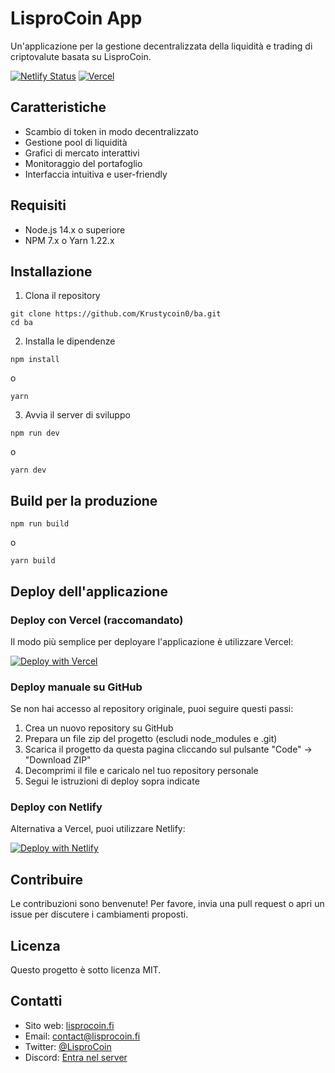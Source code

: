 # LisproCoin App

Un'applicazione per la gestione decentralizzata della liquidità e trading di criptovalute basata su LisproCoin.

[![Netlify Status](https://api.netlify.com/api/v1/badges/your-netlify-id/deploy-status)](https://app.netlify.com/sites/lisprocoin/deploys)
[![Vercel](https://therealsujitk-vercel-badge.vercel.app/?app=lisprocoin)](https://lisprocoin.vercel.app)

## Caratteristiche

- Scambio di token in modo decentralizzato
- Gestione pool di liquidità
- Grafici di mercato interattivi
- Monitoraggio del portafoglio
- Interfaccia intuitiva e user-friendly

## Requisiti

- Node.js 14.x o superiore
- NPM 7.x o Yarn 1.22.x

## Installazione

1. Clona il repository
```
git clone https://github.com/Krustycoin0/ba.git
cd ba
```

2. Installa le dipendenze
```
npm install
```
o
```
yarn
```

3. Avvia il server di sviluppo
```
npm run dev
```
o
```
yarn dev
```

## Build per la produzione

```
npm run build
```
o
```
yarn build
```

## Deploy dell'applicazione

### Deploy con Vercel (raccomandato)

Il modo più semplice per deployare l'applicazione è utilizzare Vercel:

[![Deploy with Vercel](https://vercel.com/button)](https://vercel.com/new/clone?repository-url=https%3A%2F%2Fgithub.com%2FKrustycoin0%2Fba)

### Deploy manuale su GitHub

Se non hai accesso al repository originale, puoi seguire questi passi:

1. Crea un nuovo repository su GitHub 
2. Prepara un file zip del progetto (escludi node_modules e .git)
3. Scarica il progetto da questa pagina cliccando sul pulsante "Code" -> "Download ZIP"
4. Decomprimi il file e caricalo nel tuo repository personale
5. Segui le istruzioni di deploy sopra indicate

### Deploy con Netlify

Alternativa a Vercel, puoi utilizzare Netlify:

[![Deploy with Netlify](https://www.netlify.com/img/deploy/button.svg)](https://app.netlify.com/start/deploy?repository=https://github.com/Krustycoin0/ba)

## Contribuire

Le contribuzioni sono benvenute! Per favore, invia una pull request o apri un issue per discutere i cambiamenti proposti.

## Licenza

Questo progetto è sotto licenza MIT.

## Contatti

- Sito web: [lisprocoin.fi](https://lisprocoin.fi)
- Email: [contact@lisprocoin.fi](mailto:contact@lisprocoin.fi)
- Twitter: [@LisproCoin](https://twitter.com/LisproCoin)
- Discord: [Entra nel server](https://discord.gg/lisprocoin)
